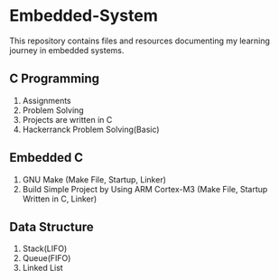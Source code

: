 # Embedded-System
This repository contains files and resources documenting my learning journey in embedded systems.

## C Programming
1. Assignments 
2. Problem Solving
3. Projects are written in C
4. Hackerranck Problem Solving(Basic)


## Embedded C
1. GNU Make (Make File, Startup, Linker)
2. Build Simple Project by Using ARM Cortex-M3 (Make File, Startup Written in C, Linker)

## Data Structure
1. Stack(LIFO) 
2. Queue(FIFO)
3. Linked List 
 